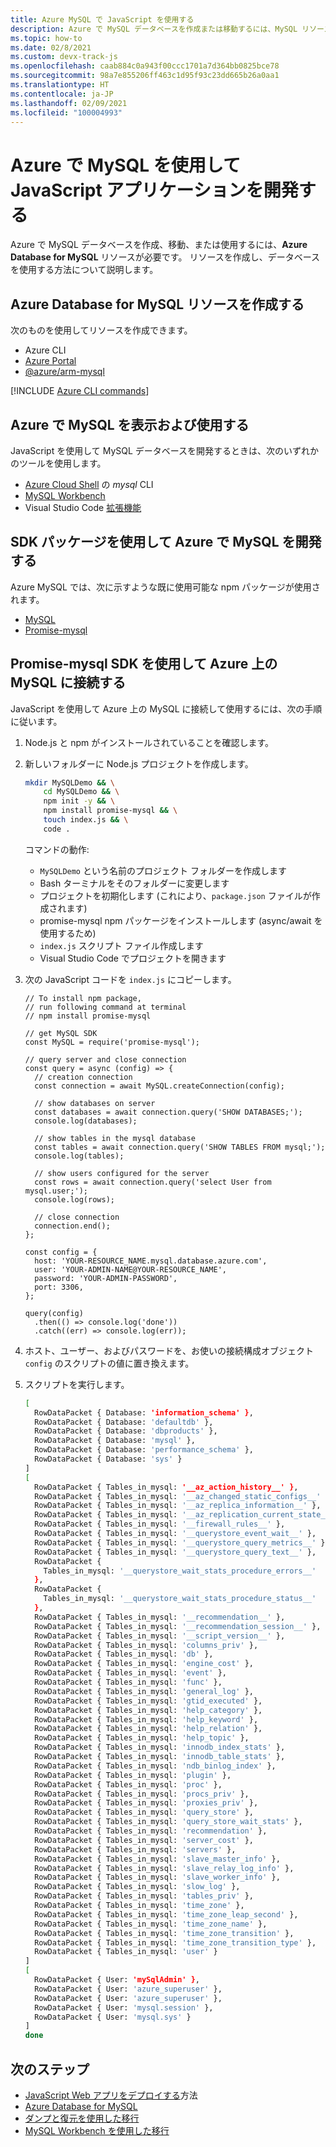 ```yaml
---
title: Azure MySQL で JavaScript を使用する
description: Azure で MySQL データベースを作成または移動するには、MySQL リソースが必要です。
ms.topic: how-to
ms.date: 02/8/2021
ms.custom: devx-track-js
ms.openlocfilehash: caab884c0a943f00ccc1701a7d364bb0825bce78
ms.sourcegitcommit: 98a7e855206ff463c1d95f93c23dd665b26a0aa1
ms.translationtype: HT
ms.contentlocale: ja-JP
ms.lasthandoff: 02/09/2021
ms.locfileid: "100004993"
---
```

# <a name="develop-a-javascript-application-with-mysql-on-azure"></a>Azure で MySQL を使用して JavaScript アプリケーションを開発する

Azure で MySQL データベースを作成、移動、または使用するには、**Azure Database for MySQL** リソースが必要です。 リソースを作成し、データベースを使用する方法について説明します。

## <a name="create-an-azure-database-for-mysql-resource"></a>Azure Database for MySQL リソースを作成する 

次のものを使用してリソースを作成できます。

* Azure CLI
* [Azure Portal](https://ms.portal.azure.com/#create/Microsoft.MySQLServer)
* [@azure/arm-mysql](https://www.npmjs.com/package/@azure/arm-mysql)

[!INCLUDE [Azure CLI commands](../../includes/azure-cli-mysql-db.md)]

## <a name="view-and-use-your-mysql-on-azure"></a>Azure で MySQL を表示および使用する
JavaScript を使用して MySQL データベースを開発するときは、次のいずれかのツールを使用します。

* [Azure Cloud Shell](https://shell.azure.com/) の _mysql_ CLI
* [MySQL Workbench](https://www.mysql.com/products/workbench/)
* Visual Studio Code [拡張機能](https://marketplace.visualstudio.com/items?itemName=mtxr.sqltools-driver-mysql)

## <a name="use-sdk-packages-to-develop-your-mysql-on-azure"></a>SDK パッケージを使用して Azure で MySQL を開発する

Azure MySQL では、次に示すような既に使用可能な npm パッケージが使用されます。

* [MySQL](https://www.npmjs.com/package/MySQL)
* [Promise-mysql](https://www.npmjs.com/package/promise-mysql)

## <a name="use-promise-mysql-sdk-to-connect-to-mysql-on-azure"></a>Promise-mysql SDK を使用して Azure 上の MySQL に接続する

JavaScript を使用して Azure 上の MySQL に接続して使用するには、次の手順に従います。

1. Node.js と npm がインストールされていることを確認します。
1. 新しいフォルダーに Node.js プロジェクトを作成します。

    ```bash
    mkdir MySQLDemo && \
        cd MySQLDemo && \
        npm init -y && \
        npm install promise-mysql && \
        touch index.js && \
        code .
    ```

    コマンドの動作:
    * `MySQLDemo` という名前のプロジェクト フォルダーを作成します
    * Bash ターミナルをそのフォルダーに変更します
    * プロジェクトを初期化します (これにより、`package.json` ファイルが作成されます)
    * promise-mysql npm パッケージをインストールします (async/await を使用するため)
    * `index.js` スクリプト ファイル作成します
    * Visual Studio Code でプロジェクトを開きます

1. 次の JavaScript コードを `index.js` にコピーします。

    ```nodejs
    // To install npm package,
    // run following command at terminal
    // npm install promise-mysql

    // get MySQL SDK
    const MySQL = require('promise-mysql');

    // query server and close connection
    const query = async (config) => {
      // creation connection
      const connection = await MySQL.createConnection(config);

      // show databases on server
      const databases = await connection.query('SHOW DATABASES;');
      console.log(databases);

      // show tables in the mysql database
      const tables = await connection.query('SHOW TABLES FROM mysql;');
      console.log(tables);

      // show users configured for the server
      const rows = await connection.query('select User from mysql.user;');
      console.log(rows);

      // close connection
      connection.end();
    };

    const config = {
      host: 'YOUR-RESOURCE_NAME.mysql.database.azure.com',
      user: 'YOUR-ADMIN-NAME@YOUR-RESOURCE_NAME',
      password: 'YOUR-ADMIN-PASSWORD',
      port: 3306,
    };

    query(config)
      .then(() => console.log('done'))
      .catch((err) => console.log(err));
    ```

1. ホスト、ユーザー、およびパスワードを、お使いの接続構成オブジェクト `config` のスクリプトの値に置き換えます。 

1. スクリプトを実行します。

    ```bash
    [
      RowDataPacket { Database: 'information_schema' },
      RowDataPacket { Database: 'defaultdb' },
      RowDataPacket { Database: 'dbproducts' },
      RowDataPacket { Database: 'mysql' },
      RowDataPacket { Database: 'performance_schema' },
      RowDataPacket { Database: 'sys' }
    ]
    [
      RowDataPacket { Tables_in_mysql: '__az_action_history__' },
      RowDataPacket { Tables_in_mysql: '__az_changed_static_configs__' },
      RowDataPacket { Tables_in_mysql: '__az_replica_information__' },
      RowDataPacket { Tables_in_mysql: '__az_replication_current_state__' },
      RowDataPacket { Tables_in_mysql: '__firewall_rules__' },
      RowDataPacket { Tables_in_mysql: '__querystore_event_wait__' },
      RowDataPacket { Tables_in_mysql: '__querystore_query_metrics__' },
      RowDataPacket { Tables_in_mysql: '__querystore_query_text__' },
      RowDataPacket {
        Tables_in_mysql: '__querystore_wait_stats_procedure_errors__'
      },
      RowDataPacket {
        Tables_in_mysql: '__querystore_wait_stats_procedure_status__'
      },
      RowDataPacket { Tables_in_mysql: '__recommendation__' },
      RowDataPacket { Tables_in_mysql: '__recommendation_session__' },
      RowDataPacket { Tables_in_mysql: '__script_version__' },
      RowDataPacket { Tables_in_mysql: 'columns_priv' },
      RowDataPacket { Tables_in_mysql: 'db' },
      RowDataPacket { Tables_in_mysql: 'engine_cost' },
      RowDataPacket { Tables_in_mysql: 'event' },
      RowDataPacket { Tables_in_mysql: 'func' },
      RowDataPacket { Tables_in_mysql: 'general_log' },
      RowDataPacket { Tables_in_mysql: 'gtid_executed' },
      RowDataPacket { Tables_in_mysql: 'help_category' },
      RowDataPacket { Tables_in_mysql: 'help_keyword' },
      RowDataPacket { Tables_in_mysql: 'help_relation' },
      RowDataPacket { Tables_in_mysql: 'help_topic' },
      RowDataPacket { Tables_in_mysql: 'innodb_index_stats' },
      RowDataPacket { Tables_in_mysql: 'innodb_table_stats' },
      RowDataPacket { Tables_in_mysql: 'ndb_binlog_index' },
      RowDataPacket { Tables_in_mysql: 'plugin' },
      RowDataPacket { Tables_in_mysql: 'proc' },
      RowDataPacket { Tables_in_mysql: 'procs_priv' },
      RowDataPacket { Tables_in_mysql: 'proxies_priv' },
      RowDataPacket { Tables_in_mysql: 'query_store' },
      RowDataPacket { Tables_in_mysql: 'query_store_wait_stats' },
      RowDataPacket { Tables_in_mysql: 'recommendation' },
      RowDataPacket { Tables_in_mysql: 'server_cost' },
      RowDataPacket { Tables_in_mysql: 'servers' },
      RowDataPacket { Tables_in_mysql: 'slave_master_info' },
      RowDataPacket { Tables_in_mysql: 'slave_relay_log_info' },
      RowDataPacket { Tables_in_mysql: 'slave_worker_info' },
      RowDataPacket { Tables_in_mysql: 'slow_log' },
      RowDataPacket { Tables_in_mysql: 'tables_priv' },
      RowDataPacket { Tables_in_mysql: 'time_zone' },
      RowDataPacket { Tables_in_mysql: 'time_zone_leap_second' },
      RowDataPacket { Tables_in_mysql: 'time_zone_name' },
      RowDataPacket { Tables_in_mysql: 'time_zone_transition' },
      RowDataPacket { Tables_in_mysql: 'time_zone_transition_type' },
      RowDataPacket { Tables_in_mysql: 'user' }
    ]
    [
      RowDataPacket { User: 'mySqlAdmin' },
      RowDataPacket { User: 'azure_superuser' },
      RowDataPacket { User: 'azure_superuser' },
      RowDataPacket { User: 'mysql.session' },
      RowDataPacket { User: 'mysql.sys' }
    ]
    done
    ```

## <a name="next-steps"></a>次のステップ

* [JavaScript Web アプリをデプロイする](../deploy-web-app.md)方法
* [Azure Database for MySQL](/azure/mysql/)
* [ダンプと復元を使用した移行](/azure/mysql/concepts-migrate-dump-restore)
* [MySQL Workbench を使用した移行](/azure/mysql/concepts-migrate-import-export)